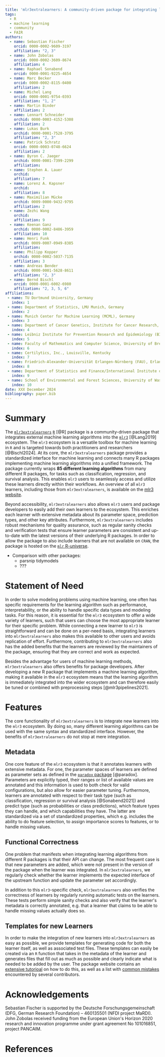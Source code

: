 ```yaml
---
title: 'mlr3extralearners: A community-driven package for integrating learners into mlr3'
tags:
  - R
  - machine learning
  - community
  - FAIR
authors:
  - name: Sebastian Fischer
    orcid: 0000-0002-9609-3197
    affiliation: "2, 3"
  - name: John Zobolas
    orcid: 0000-0002-3609-8674
    affiliation: 4
  - name: Raphael Sonabend
    orcid: 0000-0001-9225-4654
  - name: Marc Becker
    orcid: 0000-0002-8115-0400
    affiliation: 2
  - name: Michel Lang
    orcid: 0000-0001-9754-0393
    affiliation: "1, 2"
  - name: Martin Binder
    affiliation: 2
  - name: Lennart Schneider
    orchid: 0000-0003-4152-5308
    affiliation: 2
  - name: Lukas Burk
    orchid: 0000-0001-7528-3795
    affiliation: "2, 3"
  - name: Patrick Schratz
    orcid: 0000-0003-0748-6624
    affiliation: 2
  - name: Byron C. Jaeger
    orchid: 0000-0001-7399-2299
    affiliation: 
  - name: Stephen A. Lauer
    orchid: 
    affiliation: 7
  - name: Lorenz A. Kapsner
    orchid: 
    affiliation: 8
  - name: Maximilian Mücke
    orchid: 0009-0000-9432-9795
    affiliation: 2
  - name: Zezhi Wang 
    orchid: 
    affiliation: 9
  - name: Keenan Ganz
    orchid: 0000-0002-8486-3959
    affiliation: 10
  - name: Henri Funk
    orchid: 0009-0007-0949-8385
    affiliation: 
  - name: Philipp Kopper
    orchid: 0000-0002-5037-7135
    affiliation: 3
  - name: Andreas Bender
    orchid: 0000-0001-5628-8611
    affiliation: "2, 3"
  - name: Bernd Bischl
    orcid: 0000-0001-6002-6980
    affiliation: "2, 3, 5, 6"
affiliations:
 - name: TU Dortmund University, Germany
   index: 1
 - name: Department of Statistics, LMU Munich, Germany
   index: 2
 - name: Munich Center for Machine Learning (MCML), Germany
   index: 3
 - name: Department of Cancer Genetics, Institute for Cancer Research, Oslo University Hospital, Norway
   index: 4
 - name: Leibniz Institute for Prevention Research and Epidemiology (BIPS), Bremen, Germany
   index: 5
 - name: Faculty of Mathematics and Computer Science, University of Bremen, Germany
   index: 6
 - name: Certilytics, Inc., Louisville, Kentucky
   index: 7
 - name: Friedrich-Alexander-Universität Erlangen-Nürnberg (FAU), Erlangen, Germany
   index: 8
 - name: Department of Statistics and Finance/International Institute of Finance, School of Management, University of Science and Technology of China, Hefei, Anhui, China
   index: 9
 - name: School of Environmental and Forest Sciences, University of Washington, Seattle
   index: 10
date: XXX December 2024
bibliography: paper.bib
---
```


# Summary

The [`mlr3extralearners`](https://mlr3extralearners.mlr-org.com/) [`R`](https://www.r-project.org/) [@R] package is a community-driven package that integrates external machine learning algorithms into the [`mlr3`](https://mlr3.mlr-org.com/) [@Lang2019] ecosystem.
The `mlr3` ecosystem is a versatile toolbox for machine learning in `R` and is targeted towards both practitioners and researchers [@Bischl2024].
At its core, the `mlr3extralearners` package provides a standardized interface for machine learning and connects many R packages implementing machine learning algorithms into a unified framework.
The package currently wraps **85 different learning algorithms** from many different R packages, for tasks such as classification, regression, and survival analysis.
This enables `mlr3` users to seamlessly access and utilize these learners directly within their workflows.
An overview of all `mlr3` learners, including those from `mlr3extralearners`, is available on the [mlr3 website](https://mlr-org.com/learners.html).

Beyond accessibility, `mlr3extralearners` also allows `mlr3` users and package developers to easily add their own learners to the ecosystem.
This enriches each learner with extensive metadata about its parameter space, prediction types, and other key attributes.
Furthermore, `mlr3extralearners` includes robust mechanisms for quality assurance, such as regular sanity checks and verification tests that ensure learner parameters are consistent and up-to-date with the latest versions of their underlying R packages.
In order to allow the package to also include learners that are not available on `CRAN`, the package is hosted on the [`mlr` R-universe](https://mlr-org.r-universe.dev/).

- Comparison with other packages:
  - parsnip tidymodels
  - ???

# Statement of Need

In order to solve modeling problems using machine learning, one often has specific requirements for the learning algorithm such as performance, interpretability, or the ability to handle specific data types and modeling tasks.
For this reason, it is essential for the `mlr3` ecosystem to offer a wide variety of learners, such that users can choose the most appropriate learner for their specific problem.
While connecting a new learner to `mlr3` is straightforward and can be done on a per-need basis, integrating learners into `mlr3extralearners` also makes this available to other users and avoids replication of effort.
Furthermore, contributing to `mlr3extralearners` also has the added benefits that the learners are reviewed by the maintainers of the package, ensuring that they are correct and work as expected.

Besides the advantage for users of machine learning methods, `mlr3extralearners` also offers benefits for package developers.
After developing a new R package that implements a machine learning algorithm, making it available in the `mlr3` ecosystem means that the learning algorithm is immediately integrated into the wider ecosystem and can therefore easily be tuned or combined with preprocessing steps [@mlr3pipelines2021].

# Features

The core functionality of `mlr3extralearners` is to integrate new learners into the `mlr3` ecosystem.
By doing so, many different learning algorithms can be used with the same syntax and standardized interface.
However, the benefits of `mlr3extralearners` do not stop at mere integration.

## Metadata

One core feature of the `mlr3` ecosystem is that it annotates learners with extensive metadata.
For one, the parameter spaces of learners are defined as parameter sets as defined in the [`paradox` package](https://paradox.mlr-org.com/) [@paradox].
Parameters are explicitly typed, their ranges or list of available values are annotated and this information is used to both check for valid configurations, but also allow for easier parameter tuning.
Furthermore, learners are annotated with respect to their task type (such as classification, regression or survival analysis [@Sonabend2021]) and predict type (such as probabilities or class predictions), which feature types they can handle, and which capabilities they have.
The latter are standardized via a set of standardized properties, which e.g. includes the ability to do feature selection, to assign importance scores to features, or to handle missing values.

## Functional Correctness

One problem that manifests when integrating learning algorithms from different R packages is that their API can change.
The most frequent case is that new parameters are added, which were not present in the version of the package when the learner was integrated.
In `mlr3extralearners`, we regularly check whether the learner implements the expected interface of the upstream function and update the parameter set accordingly.

In addition to this `mlr3`-specific check, `mlr3extralearners` also verifies the correctness of learners by regularly running automatic tests on the learners.
These tests perform simple sanity checks and also verify that the learner's metadata is correctly annotated, e.g. that a learner that claims to be able to handle missing values actually does so.

## Templates for new Learners

In order to make the integration of new learners into `mlr3extralearners` as easy as possible, we provide templates for generating code for both the learner itself, as well as associated test files.
These templates can easily be created via an `R` function that takes in the metadata of the learner and generates files that fill out as much as possible and clearly indicate what is needed to be added by the user.
The package website contains an [extensive tutorioal](https://mlr3extralearners.mlr-org.com/articles/extending.html) on how to do this, as well as a list with [common mistakes](https://mlr3extralearners.mlr-org.com/articles/common_issues.html) encountered by several contributors.

# Acknowledgements

Sebastian Fischer is supported by the Deutsche Forschungsgemeinschaft (DFG, German Research
Foundation) – 460135501 (NFDI project MaRDI).
John Zobolas received funding from the European Union's Horizon 2020 research and innovation programme under grant agreement No 101016851, project PANCAIM.

# References
